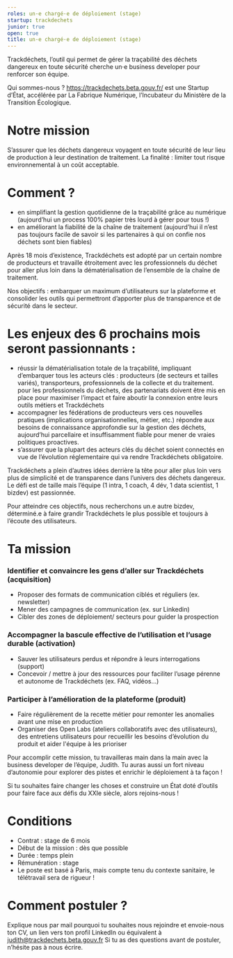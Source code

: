 ```yaml
---
roles: un·e chargé·e de déploiement (stage)
startup: trackdechets
junior: true
open: true
title: un·e chargé·e de déploiement (stage)
---
```


Trackdéchets, l’outil qui permet de gérer la traçabilité des déchets dangereux en toute sécurité cherche un·e business developer pour renforcer son équipe. 

Qui sommes-nous ?
https://trackdechets.beta.gouv.fr/ est une Startup d’État, accélérée par La Fabrique Numérique, l’Incubateur du Ministère de la Transition Écologique.
 
# Notre mission 
S’assurer que les déchets dangereux voyagent en toute sécurité de leur lieu de production à leur destination de traitement. La finalité : limiter tout risque environnemental à un coût acceptable.
 
# Comment ?

- en simplifiant la gestion quotidienne de la traçabilité grâce au numérique (aujourd’hui un process 100% papier très lourd à gérer pour tous !)
- en améliorant la fiabilité de la chaîne de traitement (aujourd’hui il n’est pas toujours facile de savoir si les partenaires à qui on confie nos déchets sont bien fiables)
 
Après 18 mois d’existence, Trackdéchets est adopté par un certain nombre de producteurs et travaille étroitement avec les professionnels du déchet pour aller plus loin dans la dématérialisation de l’ensemble de la chaîne de traitement.

Nos objectifs : embarquer un maximum d’utilisateurs sur la plateforme et consolider les outils qui permettront d’apporter plus de transparence et de sécurité dans le secteur.

# Les enjeux des 6 prochains mois seront passionnants :

- réussir la dématérialisation totale de la traçabilité, impliquant d’embarquer tous les acteurs clés : producteurs (de secteurs et tailles variés), transporteurs, professionnels de la collecte et du traitement. 
pour les professionnels du déchets, des partenariats doivent être mis en place pour maximiser l’impact et faire aboutir la connexion entre leurs outils métiers et Trackdéchets 
- accompagner les fédérations de producteurs vers ces nouvelles pratiques (implications organisationnelles, métier, etc.)
répondre aux besoins de connaissance approfondie sur la gestion des déchets, aujourd’hui parcellaire et insuffisamment fiable pour mener de vraies politiques proactives. 
- s’assurer que la plupart des acteurs clés du déchet soient connectés en vue de l’évolution réglementaire qui va rendre Trackdéchets obligatoire.
 
Trackdéchets a plein d’autres idées derrière la tête pour aller plus loin vers plus de simplicité et de transparence dans l’univers des déchets dangereux. Le défi est de taille mais l’équipe (1 intra, 1 coach, 4 dév, 1 data scientist, 1 bizdev) est passionnée.
 
Pour atteindre ces objectifs, nous recherchons un.e autre bizdev, déterminé.e à faire grandir Trackdéchets le plus possible et toujours à l’écoute des utilisateurs.
 
# Ta mission 
 
### Identifier et convaincre les gens d’aller sur Trackdéchets (acquisition)

- Proposer des formats de communication ciblés et réguliers (ex. newsletter)
- Mener des campagnes de communication (ex. sur Linkedin)
- Cibler des zones de déploiement/ secteurs pour guider la prospection 
 
### Accompagner la bascule effective de l’utilisation et l’usage durable (activation)
 
- Sauver les utilisateurs perdus et répondre à leurs interrogations (support)
- Concevoir / mettre à jour des ressources pour faciliter l’usage pérenne et autonome de Trackdéchets (ex. FAQ, vidéos…)

### Participer à l’amélioration de la plateforme (produit)

- Faire régulièrement de la recette métier pour remonter les anomalies avant une mise en production
- Organiser des Open Labs (ateliers collaboratifs avec des utilisateurs), des entretiens utilisateurs pour recueillir les besoins d’évolution du produit et aider l'équipe à les prioriser
 
Pour accomplir cette mission, tu travailleras main dans la main avec la business developer de l’équipe, Judith. Tu auras aussi un fort niveau d’autonomie pour explorer des pistes et enrichir le déploiement  à ta façon ! 

Si tu souhaites faire changer les choses et construire un État doté d’outils pour faire face aux défis du XXIe siècle, alors rejoins-nous !

# Conditions

- Contrat : stage de 6 mois
- Début de la mission : dès que possible
- Durée : temps plein
- Rémunération : stage
- Le poste est basé à Paris, mais compte tenu du contexte sanitaire, le télétravail sera de rigueur ! 

# Comment postuler ?

Explique nous par mail pourquoi tu souhaites nous rejoindre et envoie-nous ton CV, un lien vers ton profil LinkedIn ou équivalent à judith@trackdechets.beta.gouv.fr
Si tu as des questions avant de postuler, n’hésite pas à nous écrire. 
 

